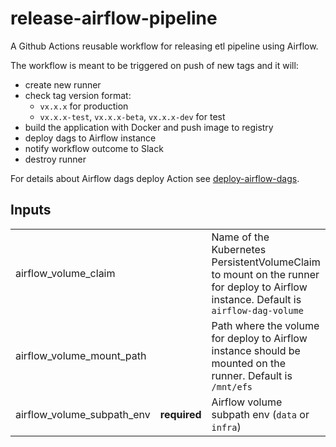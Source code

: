 # release-airflow-pipeline
A Github Actions reusable workflow for releasing etl pipeline using Airflow.

The workflow is meant to be triggered on push of new tags and it will:
- create new runner
- check tag version format:
    - `vx.x.x` for production
    - `vx.x.x-test`, `vx.x.x-beta`, `vx.x.x-dev` for test
- build the application with Docker and push image to registry
- deploy dags to Airflow instance
- notify workflow outcome to Slack
- destroy runner

For details about Airflow dags deploy Action see [deploy-airflow-dags](https://github.com/pagopa/pdnd-github-actions/blob/master/deploy-airflow-dags/README.md).

## Inputs

|                            |              |                                                                                                                                     |
|----------------------------|--------------|-------------------------------------------------------------------------------------------------------------------------------------|
| airflow_volume_claim       |              | Name of the Kubernetes PersistentVolumeClaim to mount on the runner for deploy to Airflow instance. Default is `airflow-dag-volume` |
| airflow_volume_mount_path  |              | Path where the volume for deploy to Airflow instance should be mounted on the runner. Default is `/mnt/efs`                         |
| airflow_volume_subpath_env | **required** | Airflow volume subpath env  (`data` or `infra`)                                                                                     |